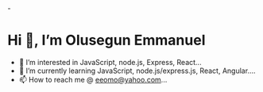 -<h1> Hi 👋, I’m Olusegun Emmanuel</h1>
- 👀 I’m interested in JavaScript, node.js, Express, React...
- 🌱 I’m currently learning JavaScript, node.js/express.js, React, Angular....
- 📫 How to reach me @ eeomo@yahoo.com...

<!---
eomo007/eomo007 is a ✨ special ✨ repository because its `README.md` (this file) appears on your GitHub profile.
You can click the Preview link to take a look at your changes.
--->

